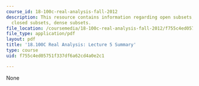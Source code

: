 ```yaml
---
course_id: 18-100c-real-analysis-fall-2012
description: This resource contains information regarding open subsets, limit points,
  closed subsets, dense subsets.
file_location: /coursemedia/18-100c-real-analysis-fall-2012/f755c4ed05751f337df6a62cd4a0e2c1_MIT18_100CF12_l5sum.pdf
file_type: application/pdf
layout: pdf
title: '18.100C Real Analysis: Lecture 5 Summary'
type: course
uid: f755c4ed05751f337df6a62cd4a0e2c1

---
```

None